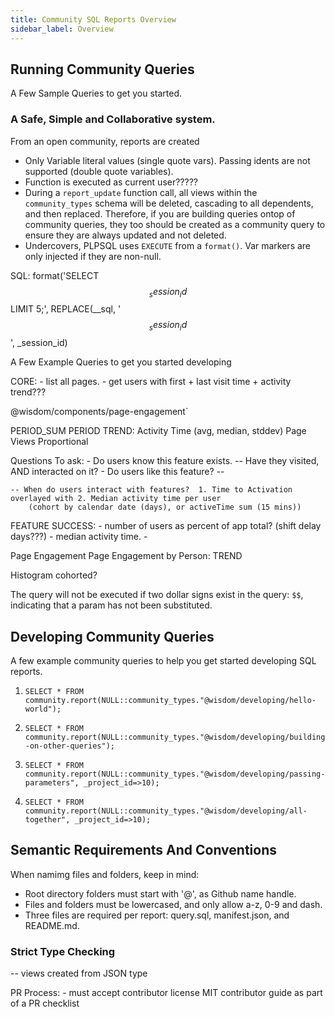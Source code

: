 ```yaml
---
title: Community SQL Reports Overview
sidebar_label: Overview
---
```


## Running Community Queries

A Few Sample Queries to get you started.



### A Safe, Simple and Collaborative system.
From an open community, reports are created 


- Only Variable literal values (single quote vars). Passing idents are not supported (double quote variables).
- Function is executed as current user?????
- During a `report_update` function call, all views within the `community_types` schema will be deleted, cascading to all dependents, and then replaced. Therefore, if you are building queries ontop of community queries, they too should be created as a community query to ensure they are always updated and not deleted.
- Undercovers, PLPSQL uses `EXECUTE` from a `format()`. Var markers are only injected if they are non-null.

SQL:
    format('SELECT $$_session_id$$ LIMIT 5;', 
    REPLACE(__sql, '$$_session_id$$', _session_id)


A Few Example Queries to get you started developing




<!--INJECT_QUERY_TABLE_HERE-->




CORE:
    - list all pages.
    - get users with first + last visit time + activity trend???

@wisdom/components/page-engagement`


PERIOD_SUM
PERIOD TREND:
    Activity Time (avg, median, stddev)
    Page Views
    Proportional

Questions To ask:
    - Do users know this feature exists.
            -- Have they visited, AND interacted on it?
    - Do users like this feature?
            -- 
    

    -- When do users interact with features?  1. Time to Activation overlayed with 2. Median activity time per user
        (cohort by calendar date (days), or activeTime sum (15 mins))

FEATURE SUCCESS:
    - number of users as percent of app total? (shift delay days???)
    - median activity time.
    - 

Page Engagement
Page Engagement by Person:
    TREND

Histogram cohorted?




The query will not be executed if two dollar signs exist in the query: `$$`, indicating that a param has not been substituted.









## Developing Community Queries

A few example community queries to help you get started developing SQL reports.

<!--INJECT_DEV_QUERY_TABLE_HERE-->

1. `SELECT * FROM community.report(NULL::community_types."@wisdom/developing/hello-world");`

2. `SELECT * FROM community.report(NULL::community_types."@wisdom/developing/building-on-other-queries");`

3. `SELECT * FROM community.report(NULL::community_types."@wisdom/developing/passing-parameters", _project_id=>10);`

4. `SELECT * FROM community.report(NULL::community_types."@wisdom/developing/all-together", _project_id=>10);`




## Semantic Requirements And Conventions

When namimg files and folders, keep in mind:
- Root directory folders must start with '@', as Github name handle.
- Files and folders must be lowercased, and only allow a-z, 0-9 and dash.
- Three files are required per report: query.sql, manifest.json, and README.md.


### Strict Type Checking
-- views created from JSON type




PR Process:
    - must accept contributor license MIT contributor guide as part of a PR checklist